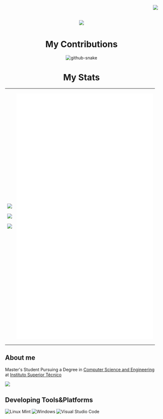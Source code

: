 <img align="right" src="https://visitor-badge.laobi.icu/badge?page_id=tiagoteixeira03.tiagoteixeira03" />

<h1 align="center">
    <img src="https://readme-typing-svg.herokuapp.com/?font=Righteous&size=35&center=true&vCenter=true&width=500&height=70&duration=4000&lines=Hi+There!+👋;" />
</h1>

<h1 align="center">My Contributions</h1>
<p align="center">
  <picture>
    <source media="(prefers-color-scheme: dark)" srcset="assets/github-contribution-grid-snake-dark.svg" />
    <source media="(prefers-color-scheme: light)" srcset="assets/github-contribution-grid-snake.svg" />
    <img alt="github-snake" src="github-snake.svg" />
  </picture>
</p>

<h1 align="center">My Stats</h1>

<table align="center">
  <tr>
    <td>
      <p align="center">
        <img src="https://github-readme-stats.vercel.app/api/top-langs/?username=tiagoteixeira03&theme=radical&hide_border=false&include_all_commits=true&count_private=true&layout=compact" />
      </p>
      <p align="center">
        <img src="https://github-readme-stats.vercel.app/api?username=tiagoteixeira03&theme=radical&hide_border=false&include_all_commits=false&count_private=false" />
      </p>
      <p align="center">
        <img src="https://github-readme-streak-stats.herokuapp.com/?user=tiagoteixeira03&theme=radical&hide_border=false" />
      </p>
    </td>
    <td>
      <p align="center">
        <a>
          <img align="center" width="450px" src="./github-metrics.svg" />
        </a>
      </p>
    </td>
  </tr>
</table>

## About me

Master's Student Pursuing a Degree in [Computer Science and Engineering](https://fenix.tecnico.ulisboa.pt/cursos/meic-t/curriculo) at [Instituto Superior Técnico](https://tecnico.ulisboa.pt/en/)

![](https://dcbadge.limes.pink/api/shield/350724551199424514)

## **Developing Tools&Platforms**

![Linux Mint](https://img.shields.io/badge/Linux%20Mint-87CF3E?style=for-the-badge&logo=Linux%20Mint&logoColor=white)
![Windows](https://img.shields.io/badge/Windows-0078D6?style=for-the-badge&logo=windows&logoColor=white)
![Visual Studio Code](https://img.shields.io/badge/Visual%20Studio%20Code-0078d7.svg?style=for-the-badge&logo=visual-studio-code&logoColor=white)
